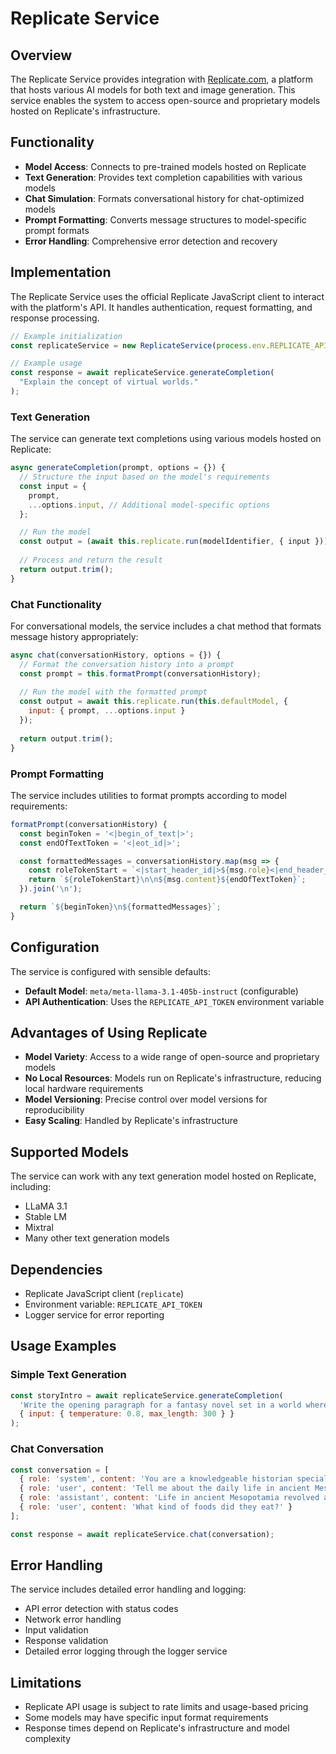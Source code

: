# Replicate Service

## Overview
The Replicate Service provides integration with [Replicate.com](https://replicate.com), a platform that hosts various AI models for both text and image generation. This service enables the system to access open-source and proprietary models hosted on Replicate's infrastructure.

## Functionality
- **Model Access**: Connects to pre-trained models hosted on Replicate
- **Text Generation**: Provides text completion capabilities with various models
- **Chat Simulation**: Formats conversational history for chat-optimized models
- **Prompt Formatting**: Converts message structures to model-specific prompt formats
- **Error Handling**: Comprehensive error detection and recovery

## Implementation
The Replicate Service uses the official Replicate JavaScript client to interact with the platform's API. It handles authentication, request formatting, and response processing.

```javascript
// Example initialization
const replicateService = new ReplicateService(process.env.REPLICATE_API_TOKEN);

// Example usage
const response = await replicateService.generateCompletion(
  "Explain the concept of virtual worlds."
);
```

### Text Generation
The service can generate text completions using various models hosted on Replicate:

```javascript
async generateCompletion(prompt, options = {}) {
  // Structure the input based on the model's requirements
  const input = {
    prompt,
    ...options.input, // Additional model-specific options
  };

  // Run the model
  const output = (await this.replicate.run(modelIdentifier, { input })).join('');
  
  // Process and return the result
  return output.trim();
}
```

### Chat Functionality
For conversational models, the service includes a chat method that formats message history appropriately:

```javascript
async chat(conversationHistory, options = {}) {
  // Format the conversation history into a prompt
  const prompt = this.formatPrompt(conversationHistory);
  
  // Run the model with the formatted prompt
  const output = await this.replicate.run(this.defaultModel, { 
    input: { prompt, ...options.input } 
  });
  
  return output.trim();
}
```

### Prompt Formatting
The service includes utilities to format prompts according to model requirements:

```javascript
formatPrompt(conversationHistory) {
  const beginToken = '<|begin_of_text|>';
  const endOfTextToken = '<|eot_id|>';

  const formattedMessages = conversationHistory.map(msg => {
    const roleTokenStart = `<|start_header_id|>${msg.role}<|end_header_id|>`;
    return `${roleTokenStart}\n\n${msg.content}${endOfTextToken}`;
  }).join('\n');

  return `${beginToken}\n${formattedMessages}`;
}
```

## Configuration
The service is configured with sensible defaults:

- **Default Model**: `meta/meta-llama-3.1-405b-instruct` (configurable)
- **API Authentication**: Uses the `REPLICATE_API_TOKEN` environment variable

## Advantages of Using Replicate
- **Model Variety**: Access to a wide range of open-source and proprietary models
- **No Local Resources**: Models run on Replicate's infrastructure, reducing local hardware requirements
- **Model Versioning**: Precise control over model versions for reproducibility
- **Easy Scaling**: Handled by Replicate's infrastructure

## Supported Models
The service can work with any text generation model hosted on Replicate, including:
- LLaMA 3.1
- Stable LM
- Mixtral
- Many other text generation models

## Dependencies
- Replicate JavaScript client (`replicate`)
- Environment variable: `REPLICATE_API_TOKEN`
- Logger service for error reporting

## Usage Examples

### Simple Text Generation
```javascript
const storyIntro = await replicateService.generateCompletion(
  'Write the opening paragraph for a fantasy novel set in a world where magic is powered by dreams.',
  { input: { temperature: 0.8, max_length: 300 } }
);
```

### Chat Conversation
```javascript
const conversation = [
  { role: 'system', content: 'You are a knowledgeable historian specializing in ancient civilizations.' },
  { role: 'user', content: 'Tell me about the daily life in ancient Mesopotamia.' },
  { role: 'assistant', content: 'Life in ancient Mesopotamia revolved around agriculture and trade...' },
  { role: 'user', content: 'What kind of foods did they eat?' }
];

const response = await replicateService.chat(conversation);
```

## Error Handling
The service includes detailed error handling and logging:
- API error detection with status codes
- Network error handling
- Input validation
- Response validation
- Detailed error logging through the logger service

## Limitations
- Replicate API usage is subject to rate limits and usage-based pricing
- Some models may have specific input format requirements
- Response times depend on Replicate's infrastructure and model complexity